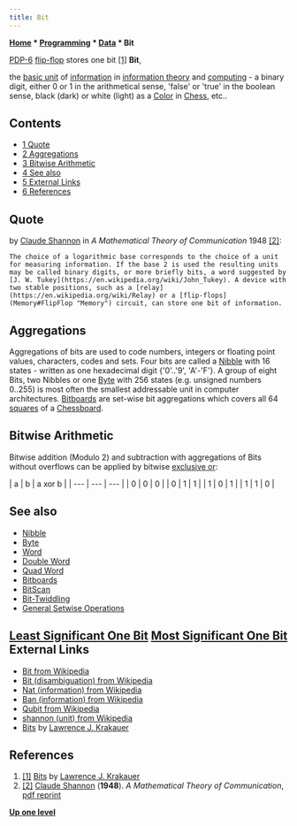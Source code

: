 ```yaml
---
title: Bit
---
```

**[Home](Home "Home") * [Programming](Programming "Programming") * [Data](Data "Data") * Bit**

[](http://ljkrakauer.com/LJK/essays/bits.htm) [PDP-6](PDP-6 "PDP-6") [flip-flop](Memory#FlipFlop "Memory") stores one bit <a id="cite-note-1" href="#cite-ref-1">[1]</a>
**Bit**,

the [basic unit](https://en.wikipedia.org/wiki/Units_of_information) of [information](https://en.wikipedia.org/wiki/Information) in [information theory](https://en.wikipedia.org/wiki/Information_theory) and [computing](https://en.wikipedia.org/wiki/Computing) - a binary digit, either 0 or 1 in the arithmetical sense, 'false' or 'true' in the boolean sense, black (dark) or white (light) as a [Color](Color "Color") in [Chess](Chess "Chess"), etc..

## Contents

- [1 Quote](#quote)
- [2 Aggregations](#aggregations)
- [3 Bitwise Arithmetic](#bitwise-arithmetic)
- [4 See also](#see-also)
- [5 External Links](#external-links)
- [6 References](#references)

## Quote

by [Claude Shannon](Claude_Shannon "Claude Shannon") in *A Mathematical Theory of Communication* 1948 <a id="cite-note-2" href="#cite-ref-2">[2]</a>:

```
The choice of a logarithmic base corresponds to the choice of a unit for measuring information. If the base 2 is used the resulting units may be called binary digits, or more briefly bits, a word suggested by [J. W. Tukey](https://en.wikipedia.org/wiki/John_Tukey). A device with two stable positions, such as a [relay](https://en.wikipedia.org/wiki/Relay) or a [flip-flops](Memory#FlipFlop "Memory") circuit, can store one bit of information. 

```

## Aggregations

Aggregations of bits are used to code numbers, integers or floating point values, characters, codes and sets. Four bits are called a [Nibble](Nibble "Nibble") with 16 states - written as one hexadecimal digit {'0'..'9', 'A'-'F'}. A group of eight Bits, two Nibbles or one [Byte](Byte "Byte") with 256 states (e.g. unsigned numbers 0..255) is most often the smallest addressable unit in computer architectures. [Bitboards](Bitboards "Bitboards") are set-wise bit aggregations which covers all 64 [squares](Squares "Squares") of a [Chessboard](Chessboard "Chessboard").

## Bitwise Arithmetic

Bitwise addition (Modulo 2) and subtraction with aggregations of Bits without overflows can be applied by bitwise [exclusive or](General_Setwise_Operations#ExclusiveOr "General Setwise Operations"):

|  a
|  b
|  a xor b
|
| --- | --- | --- |
|  0
|  0
|  0
|
|  0
|  1
|  1
|
|  1
|  0
|  1
|
|  1
|  1
|  0
|

## See also

- [Nibble](Nibble "Nibble")
- [Byte](Byte "Byte")
- [Word](Word "Word")
- [Double Word](Double_Word "Double Word")
- [Quad Word](Quad_Word "Quad Word")
- [Bitboards](Bitboards "Bitboards")
- [BitScan](BitScan "BitScan")
- [Bit-Twiddling](Bit-Twiddling "Bit-Twiddling")
- [General Setwise Operations](General_Setwise_Operations "General Setwise Operations")

## [Least Significant One Bit](General_Setwise_Operations#TheLeastSignificantOneBitLS1B "General Setwise Operations") [Most Significant One Bit](General_Setwise_Operations#TheMostSignificantOneBitMS1B "General Setwise Operations") External Links

- [Bit from Wikipedia](https://en.wikipedia.org/wiki/Bit)
- [Bit (disambiguation) from Wikipedia](https://en.wikipedia.org/wiki/Bit_%28disambiguation%29)
- [Nat (information) from Wikipedia](https://en.wikipedia.org/wiki/Nat_%28information%29)
- [Ban (information) from Wikipedia](https://en.wikipedia.org/wiki/Ban_%28information%29)
- [Qubit from Wikipedia](https://en.wikipedia.org/wiki/Qubit)
- [shannon (unit) from Wikipedia](<https://en.wikipedia.org/wiki/Shannon_(unit)>)
- [Bits](http://ljkrakauer.com/LJK/essays/bits.htm) by [Lawrence J. Krakauer](Lawrence_J._Krakauer "Lawrence J. Krakauer")

## References

1. <a id="cite-ref-1" href="#cite-note-1">[1]</a> [Bits](http://ljkrakauer.com/LJK/essays/bits.htm) by [Lawrence J. Krakauer](Lawrence_J._Krakauer "Lawrence J. Krakauer")
1. <a id="cite-ref-2" href="#cite-note-2">[2]</a> [Claude Shannon](Claude_Shannon "Claude Shannon") (**1948**). *A Mathematical Theory of Communication*, [pdf reprint](http://cm.bell-labs.com/cm/ms/what/shannonday/shannon1948.pdf)

**[Up one level](Data "Data")**

